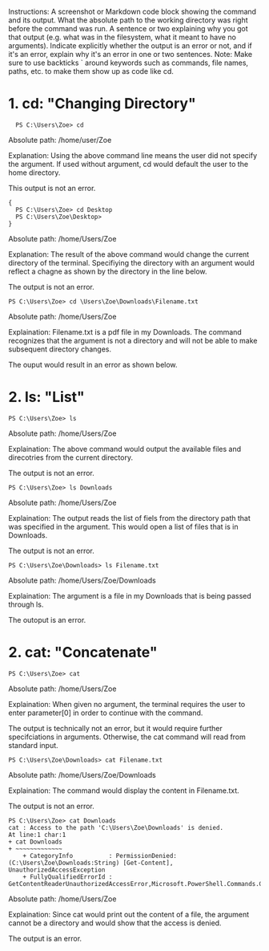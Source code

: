 Instructions: 
A screenshot or Markdown code block showing the command and its output.
What the absolute path to the working directory was right before the command was run.
A sentence or two explaining why you got that output (e.g. what was in the filesystem, what it meant to have no arguments).
Indicate explicitly whether the output is an error or not, and if it's an error, explain why it's an error in one or two sentences. Note: Make sure to use backticks ` around keywords such as commands, file names, paths, etc. to make them show up as code like cd.


# 1. cd: "Changing Directory"
```
  PS C:\Users\Zoe> cd
```
Absolute path: /home/user/Zoe 

Explanation: Using the above command line means the user did not specify the argument. If used without argument, cd would default the user to the home directory.

This output is not an error. 

```
{
  PS C:\Users\Zoe> cd Desktop
  PS C:\Users\Zoe\Desktop> 
}
```
Absolute path: /home/Users/Zoe

Explanation: The result of the above command would change the current directory of the terminal. Specifiying the directory with an argument would reflect a chagne as shown by the directory in the line below.

The output is not an error.

```
PS C:\Users\Zoe> cd \Users\Zoe\Downloads\Filename.txt
```
Absolute path: /home/Users/Zoe

Explaination: Filename.txt is a pdf file in my Downloads. The command recognizes that the argument is not a directory and will not be able to make subsequent directory changes. 

The ouput would result in an error as shown below.


# 2. ls: "List" 

```
PS C:\Users\Zoe> ls
```
Absolute path: /home/Users/Zoe

Explaination: The above command would output the available files and direcotries from the current directory. 

The output is not an error. 

```
PS C:\Users\Zoe> ls Downloads
```
Absolute path: /home/Users/Zoe

Explaination: The output reads the list of fiels from the directory path that was specified in the argument. This would open a list of files that is in Downloads.

The output is not an error. 

```
PS C:\Users\Zoe\Downloads> ls Filename.txt
```
Absolute path: /home/Users/Zoe/Downloads

Explaination: The argument is a file in my Downloads that is being passed through ls. 

The outoput is an error. 


# 2. cat: "Concatenate"
```
PS C:\Users\Zoe> cat
```
Absolute path: /home/Users/Zoe

Explaination: When given no argument, the terminal requires the user to enter parameter[0] in order to continue with the command. 

The output is technically not an error, but it would require further specifciations in arguments. Otherwise, the cat command will read from standard input. 

```
PS C:\Users\Zoe\Downloads> cat Filename.txt
```
Absolute path: /home/Users/Zoe/Downloads

Explaination: The command would display the content in Filename.txt. 

The output is not an error. 

```
PS C:\Users\Zoe> cat Downloads
cat : Access to the path 'C:\Users\Zoe\Downloads' is denied.
At line:1 char:1
+ cat Downloads
+ ~~~~~~~~~~~~~
    + CategoryInfo          : PermissionDenied: (C:\Users\Zoe\Downloads:String) [Get-Content], UnauthorizedAccessException
    + FullyQualifiedErrorId : GetContentReaderUnauthorizedAccessError,Microsoft.PowerShell.Commands.GetContentCommand
```
Absolute path: /home/Users/Zoe

Explaination: Since cat would print out the content of a file, the argument cannot be a directory and would show that the access is denied.

The output is an error. 







